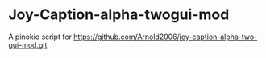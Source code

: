 # Joy-Caption-alpha-twogui-mod

A pinokio script for https://github.com/Arnold2006/joy-caption-alpha-two-gui-mod.git

